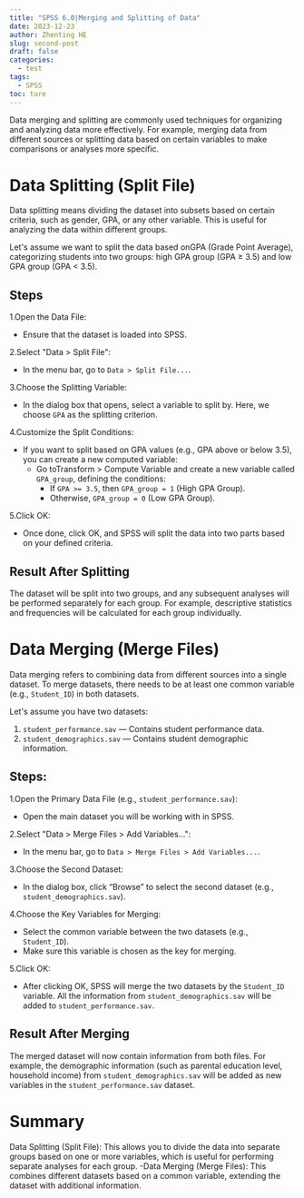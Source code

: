 ```yaml
---
title: "SPSS 6.0|Merging and Splitting of Data"
date: 2023-12-23
author: Zhenting HE
slug: second-post
draft: false
categories:
  - test
tags:
  - SPSS
toc: ture
---
```

Data merging and splitting are commonly used techniques for organizing and analyzing data more effectively. For example, merging data from different sources or splitting data based on certain variables to make comparisons or analyses more specific.

# Data Splitting (Split File)

Data splitting means dividing the dataset into subsets based on certain criteria, such as gender, GPA, or any other variable. This is useful for analyzing the data within different groups.

Let's assume we want to split the data based onGPA (Grade Point Average), categorizing students into two groups: high GPA group (GPA ≥ 3.5) and low GPA group (GPA < 3.5).

## Steps

1.Open the Data File:
   - Ensure that the dataset is loaded into SPSS.

2.Select "Data > Split File":
   - In the menu bar, go to `Data > Split File...`.

3.Choose the Splitting Variable:
   - In the dialog box that opens, select a variable to split by. Here, we choose `GPA` as the splitting criterion.

4.Customize the Split Conditions:
   - If you want to split based on GPA values (e.g., GPA above or below 3.5), you can create a new computed variable:
     - Go toTransform > Compute Variable and create a new variable called `GPA_group`, defining the conditions:
       - If `GPA >= 3.5`, then `GPA_group = 1` (High GPA Group).
       - Otherwise, `GPA_group = 0` (Low GPA Group).

5.Click OK:
   - Once done, click OK, and SPSS will split the data into two parts based on your defined criteria.

## Result After Splitting
The dataset will be split into two groups, and any subsequent analyses will be performed separately for each group. For example, descriptive statistics and frequencies will be calculated for each group individually.

# Data Merging (Merge Files)

Data merging refers to combining data from different sources into a single dataset. To merge datasets, there needs to be at least one common variable (e.g., `Student_ID`) in both datasets.

Let's assume you have two datasets:
1. `student_performance.sav` — Contains student performance data.
2. `student_demographics.sav` — Contains student demographic information.

## Steps:
1.Open the Primary Data File (e.g., `student_performance.sav`):
   - Open the main dataset you will be working with in SPSS.

2.Select "Data > Merge Files > Add Variables...":
   - In the menu bar, go to `Data > Merge Files > Add Variables...`.

3.Choose the Second Dataset:
   - In the dialog box, click “Browse” to select the second dataset (e.g., `student_demographics.sav`).

4.Choose the Key Variables for Merging:
   - Select the common variable between the two datasets (e.g., `Student_ID`).
   - Make sure this variable is chosen as the key for merging.

5.Click OK:
   - After clicking OK, SPSS will merge the two datasets by the `Student_ID` variable. All the information from `student_demographics.sav` will be added to `student_performance.sav`.

## Result After Merging
The merged dataset will now contain information from both files. For example, the demographic information (such as parental education level, household income) from `student_demographics.sav` will be added as new variables in the `student_performance.sav` dataset.


# Summary

Data Splitting (Split File): This allows you to divide the data into separate groups based on one or more variables, which is useful for performing separate analyses for each group.
-Data Merging (Merge Files): This combines different datasets based on a common variable, extending the dataset with additional information.
